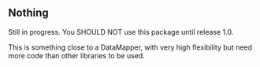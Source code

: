 Nothing
-------

Still in progress.
You SHOULD NOT use this package until release 1.0.

This is something close to a DataMapper, with very high flexibility but need more code than other libraries to be used.
